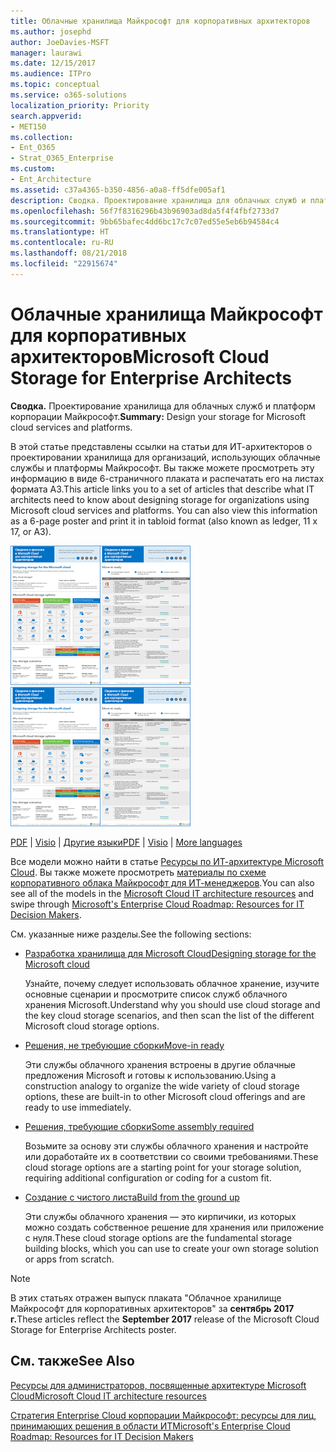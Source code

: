 ```yaml
---
title: Облачные хранилища Майкрософт для корпоративных архитекторов
ms.author: josephd
author: JoeDavies-MSFT
manager: laurawi
ms.date: 12/15/2017
ms.audience: ITPro
ms.topic: conceptual
ms.service: o365-solutions
localization_priority: Priority
search.appverid:
- MET150
ms.collection:
- Ent_O365
- Strat_O365_Enterprise
ms.custom:
- Ent_Architecture
ms.assetid: c37a4365-b350-4856-a0a8-ff5dfe005af1
description: Сводка. Проектирование хранилища для облачных служб и платформ корпорации Майкрософт.
ms.openlocfilehash: 56f7f8316296b43b96903ad8da5f4f4fbf2733d7
ms.sourcegitcommit: 9bb65bafec4dd6bc17c7c07ed55e5eb6b94584c4
ms.translationtype: HT
ms.contentlocale: ru-RU
ms.lasthandoff: 08/21/2018
ms.locfileid: "22915674"
---
```

# <a name="microsoft-cloud-storage-for-enterprise-architects"></a><span data-ttu-id="c2815-103">Облачные хранилища Майкрософт для корпоративных архитекторов</span><span class="sxs-lookup"><span data-stu-id="c2815-103">Microsoft Cloud Storage for Enterprise Architects</span></span>

 <span data-ttu-id="c2815-104">**Сводка.** Проектирование хранилища для облачных служб и платформ корпорации Майкрософт.</span><span class="sxs-lookup"><span data-stu-id="c2815-104">**Summary:** Design your storage for Microsoft cloud services and platforms.</span></span>
  
<span data-ttu-id="c2815-p101">В этой статье представлены ссылки на статьи для ИТ-архитекторов о проектировании хранилища для организаций, использующих облачные службы и платформы Майкрософт. Вы также можете просмотреть эту информацию в виде 6-страничного плаката и распечатать его на листах формата A3.</span><span class="sxs-lookup"><span data-stu-id="c2815-p101">This article links you to a set of articles that describe what IT architects need to know about designing storage for organizations using Microsoft cloud services and platforms. You can also view this information as a 6-page poster and print it in tabloid format (also known as ledger, 11 x 17, or A3).</span></span>
  
<span data-ttu-id="c2815-107">[![Эскиз: модель хранения в облаке Майкрософт](media/0d4e2eb9-1109-4b3b-bf9e-2f3eff2e2cc4.png)  
](https://www.microsoft.com/download/details.aspx?id=49552)</span><span class="sxs-lookup"><span data-stu-id="c2815-107">[![Thumb image for Microsoft cloud storage model](media/0d4e2eb9-1109-4b3b-bf9e-2f3eff2e2cc4.png)  
](https://www.microsoft.com/download/details.aspx?id=49552)</span></span>
  
<span data-ttu-id="c2815-108">[PDF](https://go.microsoft.com/fwlink/p/?linkid=842079) | [Visio](https://go.microsoft.com/fwlink/p/?linkid=842080) | [Другие языки](https://www.microsoft.com/download/details.aspx?id=49552)</span><span class="sxs-lookup"><span data-stu-id="c2815-108">[PDF](https://go.microsoft.com/fwlink/p/?linkid=842079) | [Visio](https://go.microsoft.com/fwlink/p/?linkid=842080) | [More languages](https://www.microsoft.com/download/details.aspx?id=49552)</span></span>
  
<span data-ttu-id="c2815-109">Все модели можно найти в статье [Ресурсы по ИТ-архитектуре Microsoft Cloud](microsoft-cloud-it-architecture-resources.md). Вы также можете просмотреть [материалы по схеме корпоративного облака Майкрософт для ИТ-менеджеров](https://aka.ms/cloudarchitecture).</span><span class="sxs-lookup"><span data-stu-id="c2815-109">You can also see all of the models in the [Microsoft Cloud IT architecture resources](microsoft-cloud-it-architecture-resources.md) and swipe through [Microsoft's Enterprise Cloud Roadmap: Resources for IT Decision Makers](https://aka.ms/cloudarchitecture).</span></span>
  
<span data-ttu-id="c2815-110">См. указанные ниже разделы.</span><span class="sxs-lookup"><span data-stu-id="c2815-110">See the following sections:</span></span>
  
- [<span data-ttu-id="c2815-111">Разработка хранилища для Microsoft Cloud</span><span class="sxs-lookup"><span data-stu-id="c2815-111">Designing storage for the Microsoft cloud</span></span>](designing-storage-for-the-microsoft-cloud.md)
    
    <span data-ttu-id="c2815-112">Узнайте, почему следует использовать облачное хранение, изучите основные сценарии и просмотрите список служб облачного хранения Microsoft.</span><span class="sxs-lookup"><span data-stu-id="c2815-112">Understand why you should use cloud storage and the key cloud storage scenarios, and then scan the list of the different Microsoft cloud storage options.</span></span>
    
- [<span data-ttu-id="c2815-113">Решения, не требующие сборки</span><span class="sxs-lookup"><span data-stu-id="c2815-113">Move-in ready</span></span>](move-in-ready.md)
    
    <span data-ttu-id="c2815-114">Эти службы облачного хранения встроены в другие облачные предложения Microsoft и готовы к использованию.</span><span class="sxs-lookup"><span data-stu-id="c2815-114">Using a construction analogy to organize the wide variety of cloud storage options, these are built-in to other Microsoft cloud offerings and are ready to use immediately.</span></span>
    
- [<span data-ttu-id="c2815-115">Решения, требующие сборки</span><span class="sxs-lookup"><span data-stu-id="c2815-115">Some assembly required</span></span>](some-assembly-required.md)
    
    <span data-ttu-id="c2815-116">Возьмите за основу эти службы облачного хранения и настройте или доработайте их в соответствии со своими требованиями.</span><span class="sxs-lookup"><span data-stu-id="c2815-116">These cloud storage options are a starting point for your storage solution, requiring additional configuration or coding for a custom fit.</span></span>
    
- [<span data-ttu-id="c2815-117">Создание с чистого листа</span><span class="sxs-lookup"><span data-stu-id="c2815-117">Build from the ground up</span></span>](build-from-the-ground-up.md)
    
    <span data-ttu-id="c2815-118">Эти службы облачного хранения — это кирпичики, из которых можно создать собственное решение для хранения или приложение с нуля.</span><span class="sxs-lookup"><span data-stu-id="c2815-118">These cloud storage options are the fundamental storage building blocks, which you can use to create your own storage solution or apps from scratch.</span></span>
    
> [!NOTE]
> <span data-ttu-id="c2815-119">В этих статьях отражен выпуск плаката "Облачное хранилище Майкрософт для корпоративных архитекторов" за **сентябрь 2017 г.**</span><span class="sxs-lookup"><span data-stu-id="c2815-119">These articles reflect the **September 2017** release of the Microsoft Cloud Storage for Enterprise Architects poster.</span></span>
  
## <a name="see-also"></a><span data-ttu-id="c2815-120">См. также</span><span class="sxs-lookup"><span data-stu-id="c2815-120">See Also</span></span>

[<span data-ttu-id="c2815-121">Ресурсы для администраторов, посвященные архитектуре Microsoft Cloud</span><span class="sxs-lookup"><span data-stu-id="c2815-121">Microsoft Cloud IT architecture resources</span></span>](microsoft-cloud-it-architecture-resources.md)

[<span data-ttu-id="c2815-122">Стратегия Enterprise Cloud корпорации Майкрософт: ресурсы для лиц, принимающих решения в области ИТ</span><span class="sxs-lookup"><span data-stu-id="c2815-122">Microsoft's Enterprise Cloud Roadmap: Resources for IT Decision Makers</span></span>](https://sway.com/FJ2xsyWtkJc2taRD)



